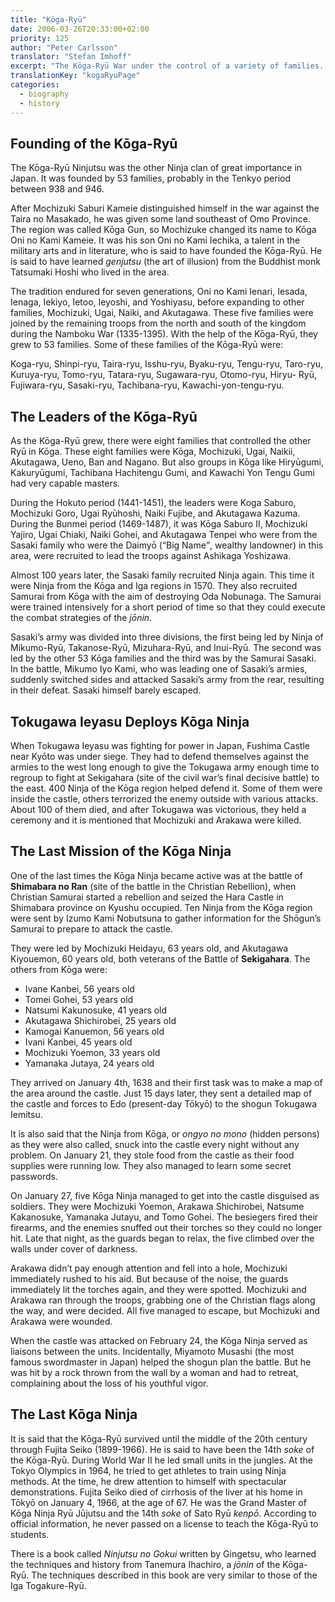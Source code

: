 ```yaml
---
title: "Kōga-Ryū"
date: 2006-03-26T20:33:00+02:00
priority: 125
author: "Peter Carlsson"
translator: "Stefan Imhoff"
excerpt: "The Kōga-Ryū War under the control of a variety of families. The Ninja of this clan also helped Tokugawa Ieyasu defend his castle. With Fujita Seiko Star 1966 most likely the last heir of this school."
translationKey: "kogaRyuPage"
categories:
  - biography
  - history
---
```


## Founding of the Kōga-Ryū

The Kōga-Ryū Ninjutsu was the other Ninja clan of great importance in Japan. It was founded by 53 families, probably in the Tenkyo period between 938 and 946.

After Mochizuki Saburi Kameie distinguished himself in the war against the Taira no Masakado, he was given some land southeast of Omo Province. The region was called Kōga Gun, so Mochizuke changed its name to Kōga Oni no Kami Kameie. It was his son Oni no Kami Iechika, a talent in the military arts and in literature, who is said to have founded the Kōga-Ryū. He is said to have learned _genjutsu_ (the art of illusion) from the Buddhist monk Tatsumaki Hoshi who lived in the area.

The tradition endured for seven generations, Oni no Kami Ienari, Iesada, Ienaga, Iekiyo, Ietoo, Ieyoshi, and Yoshiyasu, before expanding to other families, Mochizuki, Ugai, Naiki, and Akutagawa. These five families were joined by the remaining troops from the north and south of the kingdom during the Namboku War (1335-1395). With the help of the Kōga-Ryū, they grew to 53 families. Some of these families of the Kōga-Ryū were:

Koga-ryu, Shinpi-ryu, Taira-ryu, Isshu-ryu, Byaku-ryu, Tengu-ryu, Taro-ryu, Kuruya-ryu, Tomo-ryu, Tatara-ryu, Sugawara-ryu, Otomo-ryu, Hiryu- Ryū, Fujiwara-ryu, Sasaki-ryu, Tachibana-ryu, Kawachi-yon-tengu-ryu.

## The Leaders of the Kōga-Ryū

As the Kōga-Ryū grew, there were eight families that controlled the other Ryū in Kōga. These eight families were Kōga, Mochizuki, Ugai, Naikii, Akutagawa, Ueno, Ban and Nagano. But also groups in Kōga like Hiryūgumi, Kakuryūgumi, Tachibana Hachitengu Gumi, and Kawachi Yon Tengu Gumi had very capable masters.

During the Hokuto period (1441-1451), the leaders were Koga Saburo, Mochizuki Goro, Ugai Ryūhoshi, Naiki Fujibe, and Akutagawa Kazuma. During the Bunmei period (1469-1487), it was Kōga Saburo II, Mochizuki Yajiro, Ugai Chiaki, Naiki Gohei, and Akutagawa Tenpei who were from the Sasaki family who were the Daimyō (<q>Big Name</q>, wealthy landowner) in this area, were recruited to lead the troops against Ashikaga Yoshizawa.

Almost 100 years later, the Sasaki family recruited Ninja again. This time it were Ninja from the Kōga and Iga regions in 1570. They also recruited Samurai from Kōga with the aim of destroying Oda Nobunaga. The Samurai were trained intensively for a short period of time so that they could execute the combat strategies of the _jōnin_.

Sasaki’s army was divided into three divisions, the first being led by Ninja of Mikumo-Ryū, Takanose-Ryū, Mizuhara-Ryū, and Inui-Ryū. The second was led by the other 53 Kōga families and the third was by the Samurai Sasaki. In the battle, Mikumo Iyo Kami, who was leading one of Sasaki’s armies, suddenly switched sides and attacked Sasaki’s army from the rear, resulting in their defeat. Sasaki himself barely escaped.

## Tokugawa Ieyasu Deploys Kōga Ninja

When Tokugawa Ieyasu was fighting for power in Japan, Fushima Castle near Kyōto was under siege. They had to defend themselves against the armies to the west long enough to give the Tokugawa army enough time to regroup to fight at Sekigahara (site of the civil war’s final decisive battle) to the east. 400 Ninja of the Kōga region helped defend it. Some of them were inside the castle, others terrorized the enemy outside with various attacks. About 100 of them died, and after Tokugawa was victorious, they held a ceremony and it is mentioned that Mochizuki and Arakawa were killed.

## The Last Mission of the Kōga Ninja

One of the last times the Kōga Ninja became active was at the battle of **Shimabara no Ran** (site of the battle in the Christian Rebellion), when Christian Samurai started a rebellion and seized the Hara Castle in Shimabara province on Kyushu occupied. Ten Ninja from the Kōga region were sent by Izumo Kami Nobutsuna to gather information for the Shōgun’s Samurai to prepare to attack the castle.

They were led by Mochizuki Heidayu, 63 years old, and Akutagawa Kiyouemon, 60 years old, both veterans of the Battle of **Sekigahara**. The others from Kōga were:

- Ivane Kanbei, 56 years old
- Tomei Gohei, 53 years old
- Natsumi Kakunosuke, 41 years old
- Akutagawa Shichirobei, 25 years old
- Kamogai Kanuemon, 56 years old
- Ivani Kanbei, 45 years old
- Mochizuki Yoemon, 33 years old
- Yamanaka Jutaya, 24 years old

They arrived on January 4th, 1638 and their first task was to make a map of the area around the castle. Just 15 days later, they sent a detailed map of the castle and forces to Edo (present-day Tōkyō) to the shogun Tokugawa Iemitsu.

It is also said that the Ninja from Kōga, or _ongyo no mono_ (hidden persons) as they were also called, snuck into the castle every night without any problem. On January 21, they stole food from the castle as their food supplies were running low. They also managed to learn some secret passwords.

On January 27, five Kōga Ninja managed to get into the castle disguised as soldiers. They were Mochizuki Yoemon, Arakawa Shichirobei, Natsume Kakanosuke, Yamanaka Jutayu, and Tomo Gohei. The besiegers fired their firearms, and the enemies snuffed out their torches so they could no longer hit. Late that night, as the guards began to relax, the five climbed over the walls under cover of darkness.

Arakawa didn’t pay enough attention and fell into a hole, Mochizuki immediately rushed to his aid. But because of the noise, the guards immediately lit the torches again, and they were spotted. Mochizuki and Arakawa ran through the troops, grabbing one of the Christian flags along the way, and were decided. All five managed to escape, but Mochizuki and Arakawa were wounded.

When the castle was attacked on February 24, the Kōga Ninja served as liaisons between the units. Incidentally, Miyamoto Musashi (the most famous swordmaster in Japan) helped the shogun plan the battle. But he was hit by a rock thrown from the wall by a woman and had to retreat, complaining about the loss of his youthful vigor.

## The Last Kōga Ninja

It is said that the Kōga-Ryū survived until the middle of the 20th century through Fujita Seiko (1899-1966). He is said to have been the 14th _soke_ of the Kōga-Ryū. During World War II he led small units in the jungles. At the Tokyo Olympics in 1964, he tried to get athletes to train using Ninja methods. At the time, he drew attention to himself with spectacular demonstrations. Fujita Seiko died of cirrhosis of the liver at his home in Tōkyō on January 4, 1966, at the age of 67. He was the Grand Master of Kōga Ninja Ryū Jūjutsu and the 14th _soke_ of Sato Ryū _kenpō_. According to official information, he never passed on a license to teach the Kōga-Ryū to students.

There is a book called <cite>Ninjutsu no Gokui</cite> written by Gingetsu, who learned the techniques and history from Tanemura Ihachiro, a _jōnin_ of the Kōga-Ryū. The techniques described in this book are very similar to those of the Iga Togakure-Ryū.
